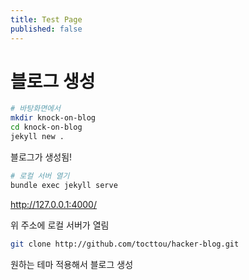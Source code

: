 ```yaml
---
title: Test Page
published: false
---
```


# 블로그 생성

```bash
# 바탕화면에서
mkdir knock-on-blog
cd knock-on-blog
jekyll new .
```

블로그가 생성됨!

```bash
# 로컬 서버 열기
bundle exec jekyll serve
```

http://127.0.0.1:4000/

위 주소에 로컬 서버가 열림

```bash
git clone http://github.com/tocttou/hacker-blog.git
```

원하는 테마 적용해서 블로그 생성